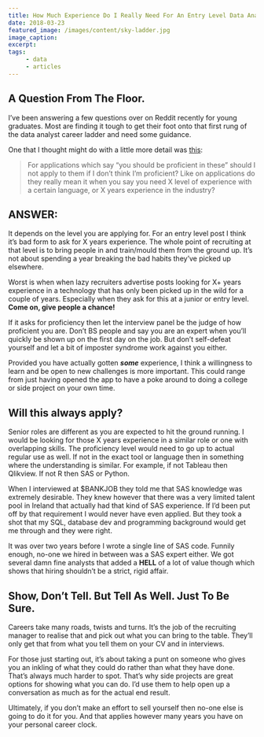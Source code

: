 ```yaml
---
title: How Much Experience Do I Really Need For An Entry Level Data Analyst Role?
date: 2018-03-23
featured_image: /images/content/sky-ladder.jpg
image_caption: 
excerpt: 
tags: 
     - data
     - articles
---
```

## A Question From The Floor.

I&#8217;ve been answering a few questions over on Reddit recently for young graduates. Most are finding it tough to get their foot onto that first rung of the data analyst career ladder and need some guidance.

One that I thought might do with a little more detail was [this][1]:

> For applications which say &#8220;you should be proficient in these&#8221; should I not apply to them if I don&#8217;t think I&#8217;m proficient? Like on applications do they really mean it when you say you need X level of experience with a certain language, or X years experience in the industry?

## ANSWER:

It depends on the level you are applying for. For an entry level post I think it&#8217;s bad form to ask for X years experience. The whole point of recruiting at that level is to bring people in and train/mould them from the ground up. It&#8217;s not about spending a year breaking the bad habits they&#8217;ve picked up elsewhere.

Worst is when when lazy recruiters advertise posts looking for X+ years experience in a technology that has only been picked up in the wild for a couple of years. Especially when they ask for this at a junior or entry level. <strong>Come on, give people a chance!</strong>

If it asks for proficiency then let the interview panel be the judge of how proficient you are. Don&#8217;t BS people and say you are an expert when you&#8217;ll quickly be shown up on the first day on the job. But don&#8217;t self-defeat yourself and let a bit of imposter syndrome work against you either.

Provided you have actually gotten <em><strong>some</strong></em> experience, I think a willingness to learn and be open to new challenges is more important. This could range from just having opened the app to have a poke around to doing a college or side project on your own time.

## Will this always apply?

Senior roles are different as you are expected to hit the ground running. I would be looking for those X years experience in a similar role or one with overlapping skills. The proficiency level would need to go up to actual regular use as well. If not in the exact tool or language then in something where the understanding is similar. For example, if not Tableau then Qlikview. If not R then SAS or Python.

When I interviewed at $BANKJOB they told me that SAS knowledge was extremely desirable. They knew however that there was a very limited talent pool in Ireland that actually had that kind of SAS experience. If I&#8217;d been put off by that requirement I would never have even applied. But they took a shot that my SQL, database dev and programming background would get me through and they were right.

It was over two years before I wrote a single line of SAS code. Funnily enough, no-one we hired in between was a SAS expert either. We got several damn fine analysts that added a **HELL** of a lot of value though which shows that hiring shouldn&#8217;t be a strict, rigid affair.

## Show, Don&#8217;t Tell. But Tell As Well. Just To Be Sure.

Careers take many roads, twists and turns. It&#8217;s the job of the recruiting manager to realise that and pick out what you can bring to the table. They&#8217;ll only get that from what you tell them on your CV and in interviews.

For those just starting out, it&#8217;s about taking a punt on someone who gives you an inkling of what they could do rather than what they have done. That&#8217;s always much harder to spot. That&#8217;s why side projects are great options for showing what you can do. I&#8217;d use them to help open up a conversation as much as for the actual end result.

Ultimately, if you don&#8217;t make an effort to sell yourself then no-one else is going to do it for you. And that applies however many years you have on your personal career clock.

 [1]: https://www.reddit.com/r/AskStatistics/comments/802iux/been_thinking_about_trying_to_find_a_job_as_a/